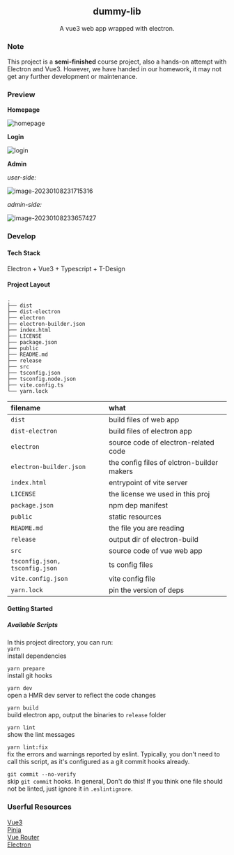 <h2 align="center"> dummy-lib </h2>

<p align="center">A vue3 web app wrapped with electron. </p>

### Note

This project is a **semi-finished** course project, also a hands-on attempt with Electron and Vue3.  However, we have handed in our homework, it may not get any further development or maintenance.



### Preview

**Homepage**

![homepage](/home/whalien/codebase/js/dummy-lib/doc/imgs/homepage.png)

**Login**

![login](/home/whalien/codebase/js/dummy-lib/doc/imgs/login.png)

**Admin**

*user-side:* 

![image-20230108231715316](/home/whalien/codebase/js/dummy-lib/doc/imgs/user-borrowed.png)

*admin-side:* 

![image-20230108233657427](/home/whalien/codebase/js/dummy-lib/doc/imgs/reader-admin.png)



### Develop

#### Tech Stack

Electron + Vue3 + Typescript + T-Design

#### Project Layout

```text
.
├── dist
├── dist-electron
├── electron
├── electron-builder.json
├── index.html
├── LICENSE
├── package.json
├── public
├── README.md
├── release
├── src
├── tsconfig.json
├── tsconfig.node.json
├── vite.config.ts
└── yarn.lock
```

| filename                       | what                                       |
| :----------------------------- | :----------------------------------------- |
| `dist`                         | build files of web app                     |
| `dist-electron`                | build files of electron app                |
| `electron`                     | source code of electron-related code       |
| `electron-builder.json`        | the config files of elctron-builder makers |
| `index.html`                   | entrypoint of vite server                  |
| `LICENSE`                      | the license we used in this proj           |
| `package.json`                 | npm dep manifest                           |
| `public`                       | static resources                           |
| `README.md`                    | the file you are reading                   |
| `release`                      | output dir of electron-build               |
| `src`                          | source code of vue web app                 |
| `tsconfig.json, tsconfig.json` | ts config files                            |
| `vite.config.json`             | vite config file                           |
| `yarn.lock`                    | pin the version of deps                    |

#### Getting Started

##### Available Scripts

In this project directory, you can run:  
`yarn`  
install dependencies

`yarn prepare`  
install git hooks

`yarn dev`  
open a HMR dev server to reflect the code changes

`yarn build`  
build electron app, output the binaries to `release` folder

`yarn lint`  
show the lint messages

`yarn lint:fix`  
fix the errors and warnings reported by eslint. Typically, you don't need to call this script, as it's configured as a git commit hooks already.

`git commit --no-verify`  
skip `git commit` hooks. In general, Don't do this! If you think one file should not be linted, just ignore it in `.eslintignore`.



### Userful Resources

[Vue3](https://vuejs.org/guide/introduction.html)  
[Pinia](https://pinia.vuejs.org/)  
[Vue Router](https://router.vuejs.org/)  
[Electron](https://www.electronjs.org/docs/latest)
